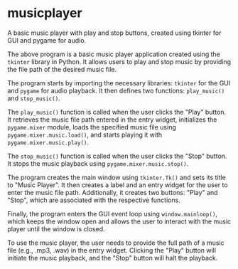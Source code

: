 # musicplayer
 A basic music player with play and stop buttons, created using tkinter for GUI and pygame for audio.

The above program is a basic music player application created using the `tkinter` library in Python. It allows users to play and stop music by providing the file path of the desired music file.

The program starts by importing the necessary libraries: `tkinter` for the GUI and `pygame` for audio playback. It then defines two functions: `play_music()` and `stop_music()`.

The `play_music()` function is called when the user clicks the "Play" button. It retrieves the music file path entered in the entry widget, initializes the `pygame.mixer` module, loads the specified music file using `pygame.mixer.music.load()`, and starts playing it with `pygame.mixer.music.play()`.

The `stop_music()` function is called when the user clicks the "Stop" button. It stops the music playback using `pygame.mixer.music.stop()`.

The program creates the main window using `tkinter.Tk()` and sets its title to "Music Player". It then creates a label and an entry widget for the user to enter the music file path. Additionally, it creates two buttons: "Play" and "Stop", which are associated with the respective functions.

Finally, the program enters the GUI event loop using `window.mainloop()`, which keeps the window open and allows the user to interact with the music player until the window is closed.

To use the music player, the user needs to provide the full path of a music file (e.g., .mp3, .wav) in the entry widget. Clicking the "Play" button will initiate the music playback, and the "Stop" button will halt the playback.